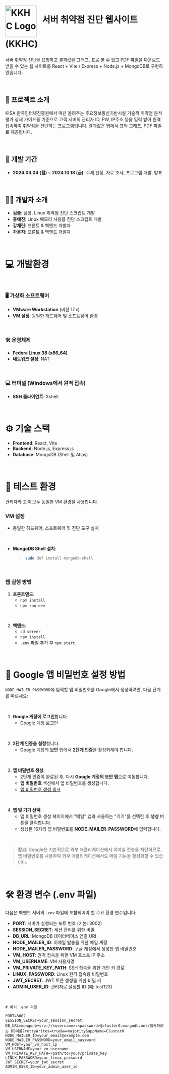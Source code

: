 <h1 style="line-height: 1.5;"> 
    <img src="images/logo.ico" alt="KKHC Logo" width="100" style="vertical-align: middle; margin-right: 10px; margin-top: 5px;" /> 
    서버 취약점 진단 웹사이트 (KKHC)
</h1>

서버 취약점 진단을 요청하고 결과값을 그래프, 표로 볼 수 있고 PDF 파일을 다운로드 받을 수 있는 웹 사이트를 React + Vite / Express + Node.js + MongoDB로 구현하였습니다.




<br>

## 📜 프로젝트 소개

KISA 한국인터넷진흥원에서 매년 올려주는 주요정보통신기반시설 기술적 취약점 분석 평가 상세 가이드를 기준으로 고객 서버의 관리자 ID, PW, IP주소 등을 입력 받아 원격 접속하여 취약점을 진단하는 프로그램입니다. 결과값은 웹에서 표와 그래프, PDF 파일로 제공됩니다.

<br>

## 📅 개발 기간

- **2024.03.04 (월) ~ 2024.10.18 (금)**: 주제 선정, 자료 조사, 프로그램 개발, 발표

<br>

## 👩‍💻 개발자 소개

- **김솔**: 팀장, Linux 취약점 진단 스크립트 개발
- **홍예진**: Linux 메모리 사용률 진단 스크립트 개발
- **강채린**: 프론트 & 백엔드 개발자
- **차윤지**: 프론트 & 백엔드 개발자

<br>

# 💻 개발환경 

<br>

### 🖥️ 가상화 소프트웨어

- **VMware Workstation** (버전 17.x)  
- **VM 설정**: 동일한 하드웨어 및 소프트웨어 환경  

<br>

### 🛠️ 운영체제

- **Fedora Linux 38 (x86_64)**  
- **네트워크 설정**: NAT  

<br>

### 💻 터미널 (Windows에서 원격 접속)

- **SSH 클라이언트**: Xshell  

<br>

# ⚙️ 기술 스택

- **Frontend**: React, Vite  
- **Backend**: Node.js, Express.js  
- **Database**: MongoDB (Shell 및 Atlas)  

<br>

# 🧪 테스트 환경

관리자와 고객 모두 동일한 VM 환경을 사용합니다.

### VM 설정
- 동일한 하드웨어, 소프트웨어 및 진단 도구 설치

<br>
  
- **MongoDB Shell 설치**:
    > ```bash
    > sudo dnf install mongodb-shell
    > ```

<br>

### 웹 실행 방법
1. **프론트엔드**:
    - `npm install`
    - `npm run dev`
  
<br>

2. **백엔드**:
    - `cd server`
    - `npm install`
    - `.env` 파일 추가 후 `npm start`

<br>

# 🔑 Google 앱 비밀번호 설정 방법

`NODE_MAILER_PASSWORD`에 입력할 앱 비밀번호를 Google에서 생성하려면, 다음 단계를 따르세요:

<br>

1. **Google 계정에 로그인**합니다.  
   - [Google 계정 로그인](https://myaccount.google.com)

<br>

2. **2단계 인증을 설정**합니다.  
   - Google 계정의 **보안** 탭에서 **2단계 인증**을 활성화해야 합니다.  

<br>

3. **앱 비밀번호 생성**:  
   - 2단계 인증이 완료된 후, 다시 **Google 계정의 보안 탭**으로 이동합니다.  
   - **앱 비밀번호** 섹션에서 앱 비밀번호를 생성합니다.  
   - [앱 비밀번호 생성 링크](https://myaccount.google.com/apppasswords)

<br>

4. **앱 및 기기 선택**:  
   - 앱 비밀번호 생성 페이지에서 "메일" 앱과 사용하는 "기기"를 선택한 후 **생성** 버튼을 클릭합니다.  
   - 생성된 16자리 앱 비밀번호를 **NODE_MAILER_PASSWORD**에 입력합니다.

<br>

> **참고**: Google은 기본적으로 외부 애플리케이션에서 이메일 전송을 차단하므로, 앱 비밀번호를 사용하여 외부 애플리케이션에서도 메일 기능을 활성화할 수 있습니다.

<br>

# 🛠️ 환경 변수 (.env 파일)

다음은 백엔드 서버의 `.env` 파일에 포함되어야 할 주요 환경 변수입니다:

- **PORT**: 서버가 실행되는 포트 번호 (기본: 3002)
- **SESSION_SECRET**: 세션 관리를 위한 비밀 
- **DB_URL**: MongoDB 데이터베이스 연결 URI
- **NODE_MAILER_ID**: 이메일 발송을 위한 메일 계정 
- **NODE_MAILER_PASSWORD**: 구글 계정에서 생성한 앱 비밀번호 
- **VM_HOST**: 원격 접속을 위한 VM 호스트 IP 주소
- **VM_USERNAME**: VM 사용자명
- **VM_PRIVATE_KEY_PATH**: SSH 접속을 위한 개인 키 경로
- **LINUX_PASSWORD**: Linux 원격 접속용 비밀번호
- **JWT_SECRET**: JWT 토큰 생성을 위한 비밀 키
- **ADMIN_USER_ID**: 관리자로 설정할 ID (예: test123)

<br>

```plaintext
# 예시 .env 파일

PORT=3002
SESSION_SECRET=your_session_secret
DB_URL=mongodb+srv://<username>:<password>@cluster0.mongodb.net/접속하려는 DB이름?retryWrites=true&w=majority&appName=Cluster0
NODE_MAILER_ID=your_email@example.com
NODE_MAILER_PASSWORD=your_email_password
VM_HOST=your_vm_host_ip
VM_USERNAME=your_vm_username
VM_PRIVATE_KEY_PATH=/path/to/your/private_key
LINUX_PASSWORD=your_linux_password
JWT_SECRET=your_jwt_secret
ADMIN_USER_ID=your_admin_user_id

